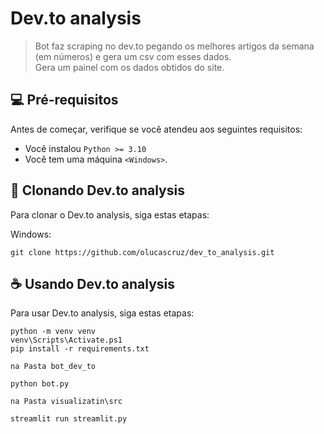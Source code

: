 # Dev.to analysis
> Bot faz scraping no dev.to pegando os melhores artigos da semana (em números) e gera um csv com esses dados. <br>
> Gera um painel com os dados obtidos do site.


## 💻 Pré-requisitos

Antes de começar, verifique se você atendeu aos seguintes requisitos:

- Você instalou  `Python >= 3.10`
- Você tem uma máquina `<Windows>`.

## 🚀 Clonando Dev.to analysis

Para clonar o Dev.to analysis, siga estas etapas:

Windows:

```
git clone https://github.com/olucascruz/dev_to_analysis.git
```

## ☕ Usando Dev.to analysis

Para usar Dev.to analysis, siga estas etapas:

```
python -m venv venv
venv\Scripts\Activate.ps1
pip install -r requirements.txt

na Pasta bot_dev_to

python bot.py

na Pasta visualizatin\src

streamlit run streamlit.py

```

